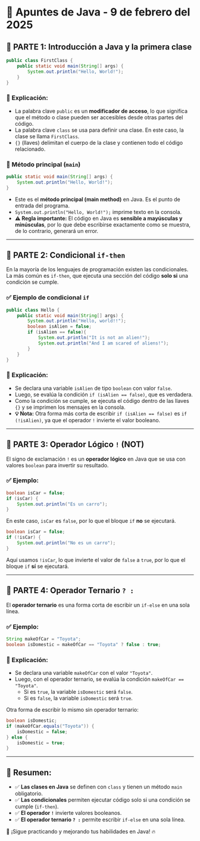 # 📘 Apuntes de Java - 9 de febrero del 2025

## 🔹 PARTE 1: Introducción a Java y la primera clase

```java
public class FirstClass {
    public static void main(String[] args) {
        System.out.println("Hello, World!");
    }
}
```

### 📌 Explicación:
- La palabra clave `public` es un **modificador de acceso**, lo que significa que el método o clase pueden ser accesibles desde otras partes del código.
- La palabra clave `class` se usa para definir una clase. En este caso, la clase se llama `FirstClass`.
- `{}` (llaves) delimitan el cuerpo de la clase y contienen todo el código relacionado.

### 🔹 Método principal (`main`)
```java
public static void main(String[] args) {
    System.out.println("Hello, World!");
}
```
- Este es el **método principal (main method)** en Java. Es el punto de entrada del programa.
- `System.out.println("Hello, World!");` imprime texto en la consola.
- **⚠️ Regla importante:** El código en Java es **sensible a mayúsculas y minúsculas**, por lo que debe escribirse exactamente como se muestra, de lo contrario, generará un error.

---
## 🔹 PARTE 2: Condicional `if-then`
En la mayoría de los lenguajes de programación existen las condicionales. La más común es `if-then`, que ejecuta una sección del código **solo si** una condición se cumple.

### ✅ Ejemplo de condicional `if`
```java
public class Hello {
    public static void main(String[] args) {
        System.out.println("Hello, world!!");
        boolean isAlien = false;
        if (isAlien == false){
            System.out.println("It is not an alien!");
            System.out.println("And I am scared of aliens!");
        }
    }
}
```

### 📌 Explicación:
- Se declara una variable `isAlien` de tipo `boolean` con valor `false`.
- Luego, se evalúa la condición `if (isAlien == false)`, que es verdadera.
- Como la condición se cumple, se ejecuta el código dentro de las llaves `{}` y se imprimen los mensajes en la consola.
- **💡 Nota:** Otra forma más corta de escribir `if (isAlien == false)` es `if (!isAlien)`, ya que el operador `!` invierte el valor booleano.

---
## 🔹 PARTE 3: Operador Lógico `!` (NOT)
El signo de exclamación `!` es un **operador lógico** en Java que se usa con valores `boolean` para invertir su resultado.

### ✅ Ejemplo:
```java
boolean isCar = false;
if (isCar) {
    System.out.println("Es un carro");
}
```
En este caso, `isCar` es `false`, por lo que el bloque `if` **no** se ejecutará.

```java
boolean isCar = false;
if (!isCar) {
    System.out.println("No es un carro");
}
```
Aquí usamos `!isCar`, lo que invierte el valor de `false` a `true`, por lo que el bloque `if` **sí** se ejecutará.

---
## 🔹 PARTE 4: Operador Ternario `? :`
El **operador ternario** es una forma corta de escribir un `if-else` en una sola línea.

### ✅ Ejemplo:
```java
String makeOfCar = "Toyota";
boolean isDomestic = makeOfCar == "Toyota" ? false : true;
```

### 📌 Explicación:
- Se declara una variable `makeOfCar` con el valor `"Toyota"`.
- Luego, con el operador ternario, se evalúa la condición `makeOfCar == "Toyota"`.
    - Si es `true`, la variable `isDomestic` será `false`.
    - Si es `false`, la variable `isDomestic` será `true`.

Otra forma de escribir lo mismo sin operador ternario:
```java
boolean isDomestic;
if (makeOfCar.equals("Toyota")) {
    isDomestic = false;
} else {
    isDomestic = true;
}
```

---
## 📌 Resumen:
- ✅ **Las clases en Java** se definen con `class` y tienen un método `main` obligatorio.
- ✅ **Las condicionales** permiten ejecutar código solo si una condición se cumple (`if-then`).
- ✅ **El operador `!`** invierte valores booleanos.
- ✅ **El operador ternario `? :`** permite escribir `if-else` en una sola línea.

🚀 ¡Sigue practicando y mejorando tus habilidades en Java! 🔥
